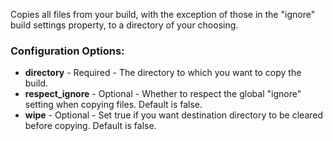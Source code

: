 Copies all files from your build, with the exception of those in the "ignore" build settings property, to a directory of your choosing.

### Configuration Options:

* **directory** - Required - The directory to which you want to copy the build.
* **respect_ignore** - Optional - Whether to respect the global "ignore" setting when copying files. Default is false.
* **wipe** - Optional - Set true if you want destination directory to be cleared before copying. Default is false.